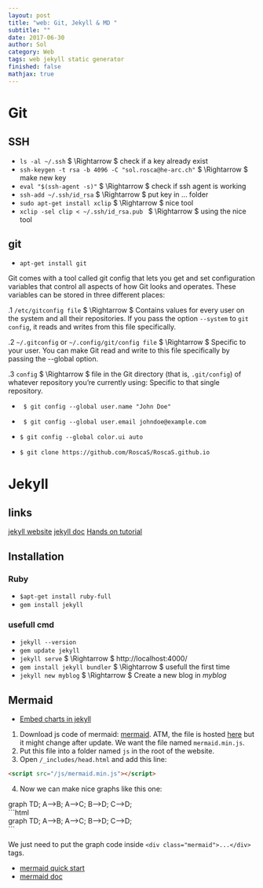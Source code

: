 ```yaml
---
layout: post
title: "web: Git, Jekyll & MD "
subtitle: ""
date: 2017-06-30
author: Sol
category: Web
tags: web jekyll static generator
finished: false
mathjax: true
---
```


# Git

## SSH

* `ls -al ~/.ssh` $ \Rightarrow $ check if a key already exist
* `ssh-keygen -t rsa -b 4096 -C "sol.rosca@he-arc.ch"` $ \Rightarrow $ make new key
* `eval "$(ssh-agent -s)"` $ \Rightarrow $ check if ssh agent is working
* `ssh-add ~/.ssh/id_rsa` $ \Rightarrow $ put key in ... folder
* `sudo apt-get install xclip` $ \Rightarrow $ nice tool
* `xclip -sel clip < ~/.ssh/id_rsa.pub ` $ \Rightarrow $  using the nice tool

## git

* `apt-get install git` 

Git comes with a tool called git config that lets you get and set configuration variables that control all aspects of how Git looks and operates. These variables can be stored in three different places:

.1 `/etc/gitconfig file` $ \Rightarrow $  Contains values for every user on the system and all their repositories. If you pass the option `--system` to `git config`, it reads and writes from this file specifically.

.2 `~/.gitconfig` or `~/.config/git/config file` $ \Rightarrow $  Specific to your user. You can make Git read and write to this file specifically by passing the --global option.

.3 `config` $ \Rightarrow $  file in the Git directory (that is, `.git/config`) of whatever repository you’re currently using: Specific to that single repository.


* ` $ git config --global user.name "John Doe"`
* ` $ git config --global user.email johndoe@example.com`

* `$ git config --global color.ui auto`

* `$ git clone https://github.com/RoscaS/RoscaS.github.io`


# Jekyll

## links
[jekyll website](https://jekyllrb.com/)
[jekyll doc](https://jekyllrb.com/docs/home/)
[Hands on tutorial](http://jekyllrb.com/tutorials/)

## Installation

### Ruby

* `$apt-get install ruby-full`  
* `gem install jekyll`


### usefull cmd

* `jekyll --version`
* `gem update jekyll`
* `jekyll serve` $ \Rightarrow $ http://localhost:4000/
* `gem install jekyll bundler` $ \Rightarrow $ usefull the first time
* `jekyll new myblog` $ \Rightarrow $ Create a new blog in _myblog_

## Mermaid
* [Embed charts in jekyll](http://kkpattern.github.io/2015/05/15/Embed-Chart-in-Jekyll.html)

1. Download js code of mermaid: [mermaid](https://github.com/knsv/mermaid). ATM, the file is hosted [here](https://unpkg.com/mermaid@7.1.0/dist/) but it might change after update. We want the file named `mermaid.min.js`.
2. Put this file into a folder named `js` in the root of the website.
3. Open `/_includes/head.html` and add this line: 
```html
<script src="/js/mermaid.min.js"></script>
```
4. Now we can make nice graphs like this one:
<div class="mermaid">
graph TD;
    A-->B;
    A-->C;
    B-->D;
    C-->D;
</div>
```html
<div class="mermaid">
graph TD;
    A-->B;
    A-->C;
    B-->D;
    C-->D;
</div>
```

We just need to put the graph code inside `<div class="mermaid">...</div>` tags.

* [mermaid quick start](https://github.com/knsv/mermaid)
* [mermaid doc](https://mermaidjs.github.io)
